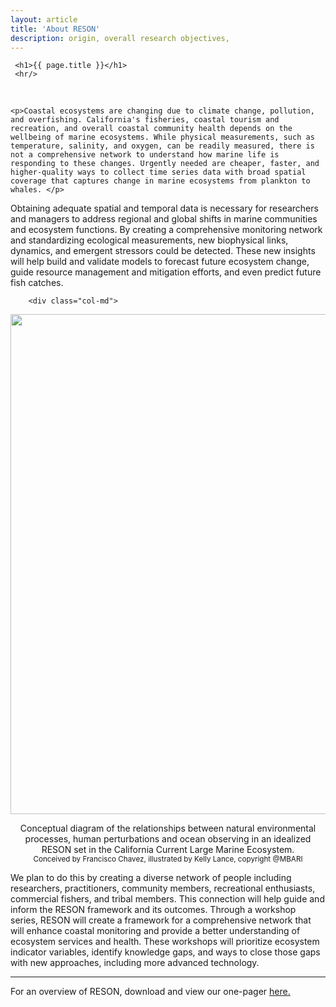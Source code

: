 ```yaml
---
layout: article
title: 'About RESON'
description: origin, overall research objectives, 
---
```


<div id="main-container">
<div class="container-fluid">
        

     <h1>{{ page.title }}</h1>
     <hr/>
 
 <div class="row mt-4">
    <div class="col-md">
<br/>        
        
    <p>Coastal ecosystems are changing due to climate change, pollution, and overfishing. California's fisheries, coastal tourism and recreation, and overall coastal community health depends on the wellbeing of marine ecosystems. While physical measurements, such as temperature, salinity, and oxygen, can be readily measured, there is not a comprehensive network to understand how marine life is responding to these changes. Urgently needed are cheaper, faster, and higher-quality ways to collect time series data with broad spatial coverage that captures change in marine ecosystems from plankton to whales. </p> 

<p>
Obtaining adequate spatial and temporal data is necessary for researchers and managers to address regional and global shifts in marine communities and ecosystem functions. By creating a comprehensive monitoring network and standardizing ecological measurements, new biophysical links, dynamics, and emergent stressors could be detected. These new insights will help build and validate models to forecast future ecosystem change, guide resource management and mitigation efforts, and even predict future fish catches. </p>




</div> <!-- close the col -->


        <div class="col-md">


<div class="col-md pt-8">

<!--div style = "position:relative; left:80px; top:85px"-->

   <img class="img-thumbnail img-responsive img-center" src="/assets/img/projectsummary.jpg" height="800" width="800"/>

<p style="text-align:center" style="font-size:0.85vw">
Conceptual diagram of the relationships between natural environmental processes,
human perturbations and ocean observing in an idealized RESON set in the California
Current Large Marine Ecosystem.
<br><small> Conceived by Francisco Chavez, illustrated by Kelly Lance, copyright @MBARI </small> 
</p>

</div>

</div>

</div>
<div class="col-md pl-2.2">
<p>
We plan to do this by creating a diverse network of people including researchers, practitioners, community members, recreational enthusiasts, commercial fishers, and tribal members. This connection will help guide and inform the RESON framework and its outcomes. Through a workshop series, RESON will create a framework for a comprehensive network that will enhance coastal monitoring and provide a better understanding of ecosystem services and health. These workshops will prioritize ecosystem indicator variables, identify knowledge gaps, and ways to close those gaps with new approaches, including more advanced technology.
</p>


</div>

<div>
<hr>
<p> For an overview of RESON, download and view our one-pager <a href="{{site.baseurl }}/about/1_pager.pdf"> here. </a></p>


